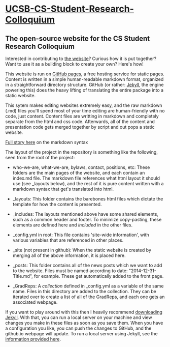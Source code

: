 [UCSB-CS-Student-Research-Colloquium](http://ucsb-cs-student-colloquium.github.io/)
==========================================

The open-source website for the CS Student Research Colloquium
------------------------------------------

Interested in contributing to [the website](http://ucsb-cs-student-colloquium.github.io/)? Curious how it is put together? Want to use it as a building block to create your own? Here's how!

This website is run on [GitHub pages](https://pages.github.com/), a free hosting service for static pages. Content is written in a simple human-readable markdown format, organized in a straightforward directory structure. GitHub (or rather: [Jekyll](https://help.github.com/articles/using-jekyll-with-pages/), the engine powering this) does the heavy lifting of translating the entire package into a static website.

This sytem makes editing websites extremely easy, and the raw markdown (.md) files you'll spend most of your time editing are human-friendly with no code, just content. Content files are writting in markdown and completely separate from the html and css code. Afterwards, all of the content and presentation code gets merged together by script and out pops a static website.

[Full story here](http://daringfireball.net/projects/markdown/) on the markdown syntax

The layout of the project in the repository is something like the following, seen from the root of the project:

* who-we-are, what-we-are, bylaws, contact, positions, etc:
These folders are the main pages of the website, and each contain an index.md file. The markdown file references what html layout it should use (see _layouts below), and the rest of it is pure content written with a markdown syntax that get's translated into html.

* _layouts:
This folder contains the barebones html files which dictate the template for how the content is presented. 

* _includes:
The layouts mentioned above have some shared elements, such as a common header and footer. To minimize copy-pasting, these elements are defined here and *included* in the other files.

* _config.yml in root:
This file contains 'site-wide information', with various variables that are referenced in other places.

* _site (not present in github):
When the static website is created by merging all of the above information, it is placed here.

* _posts:
This folder contains all of the news posts which we want to add to the website. Files must be named according to date: "2014-12-31-Title.md", for example. These get automatically added to the front page.

* _GradReps:
A *collection* defined in _config.yml as a variable of the same name. Files in this directory are added to the collection. They can be iterated over to create a list of all of the GradReps, and each one gets an associated webpage. 

If you want to play around with this then I heavily recommend [downloading Jekyll](https://help.github.com/articles/using-jekyll-with-pages/). With that, you can run a local server on your machine and view changes you make in these files as soon as you save them. When you have a configuration you like, you can push the changes to GitHub, and the github.io webpage will update. To run a local server using Jekyll, see the [information provided here](http://jekyllrb.com/docs/usage/).
